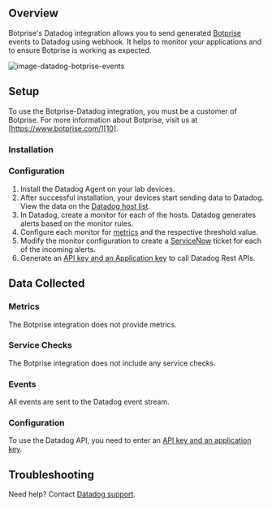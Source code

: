## Overview

Botprise's Datadog integration allows you to send generated [Botprise][7] events to Datadog using webhook. It helps to monitor your applications and to ensure Botprise is working as expected.

![image-datadog-botprise-events][9]

## Setup

To use the Botprise-Datadog integration, you must be a customer of Botprise. For more information about Botprise, visit us at [https://www.botprise.com/][10].

### Installation


### Configuration
1. Install the Datadog Agent on your lab devices.
2. After successful installation, your devices start sending data to Datadog. View the data on the [Datadog host list][3].
3. In Datadog, create a monitor for each of the hosts. Datadog generates alerts based on the monitor rules.
4. Configure each monitor for [metrics][4] and the respective threshold value.
5. Modify the monitor configuration to create a [ServiceNow][6] ticket for each of the incoming alerts.
6. Generate an [API key and an Application key][5] to call Datadog Rest APIs.


## Data Collected

### Metrics

The Botprise integration does not provide metrics.

### Service Checks

The Botprise integration does not include any service checks.

### Events

All events are sent to the Datadog event stream.

### Configuration
To use the Datadog API, you need to enter an [API key and an application key][5].

## Troubleshooting

Need help? Contact [Datadog support][1].

[1]: https://docs.datadoghq.com/help/
[2]: https://app.datadoghq.com/account/settings#agent
[3]: https://app.datadoghq.com/infrastructure/map
[4]: https://docs.datadoghq.com/metrics/
[5]: https://docs.datadoghq.com/account_management/api-app-keys/
[6]: https://developer.servicenow.com/dev.do#!/home
[7]: https://www.botprise.com/
[8]: https://demoapp.botprise.com/botprise/maindashboard
[9]: https://raw.githubusercontent.com/DataDog/integrations-extras/master/botprise/images/datadog-botprise-events.png